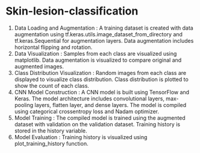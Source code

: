 # Skin-lesion-classification
1. Data Loading and Augmentation :
A training dataset is created with data augmentation using tf.keras.utils.image_dataset_from_directory and tf.keras.Sequential for augmentation layers.
Data augmentation includes horizontal flipping and rotation.
2. Data Visualization : 
Samples from each class are visualized using matplotlib.
Data augmentation is visualized to compare original and augmented images.
3. Class Distribution Visualization :
Random images from each class are displayed to visualize class distribution.
Class distribution is plotted to show the count of each class.
4. CNN Model Construction :
A CNN model is built using TensorFlow and Keras.
The model architecture includes convolutional layers, max-pooling layers, flatten layer, and dense layers.
The model is compiled using categorical crossentropy loss and Nadam optimizer.
5. Model Training :
The compiled model is trained using the augmented dataset with validation on the validation dataset.
Training history is stored in the history variable.
6. Model Evaluation :
Training history is visualized using plot_training_history function.
